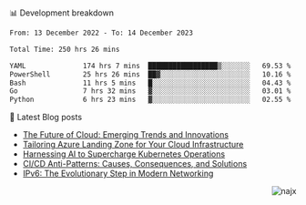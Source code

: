 📊 Development breakdown
<!--START_SECTION:waka-->

```txt
From: 13 December 2022 - To: 14 December 2023

Total Time: 250 hrs 26 mins

YAML              174 hrs 7 mins  █████████████████▒░░░░░░░   69.53 %
PowerShell        25 hrs 26 mins  ██▓░░░░░░░░░░░░░░░░░░░░░░   10.16 %
Bash              11 hrs 5 mins   █░░░░░░░░░░░░░░░░░░░░░░░░   04.43 %
Go                7 hrs 32 mins   ▓░░░░░░░░░░░░░░░░░░░░░░░░   03.01 %
Python            6 hrs 23 mins   ▓░░░░░░░░░░░░░░░░░░░░░░░░   02.55 %
```

<!--END_SECTION:waka-->

📕 Latest Blog posts

<!-- BLOG-POST-LIST:START -->
- [The Future of Cloud: Emerging Trends and Innovations](https://najx.dev/the-future-of-cloud-emerging-trends-and-innovations/)
- [Tailoring Azure Landing Zone for Your Cloud Infrastructure](https://najx.dev/tailoring-your-azure-landing-zone-for-cloud-infrastructure/)
- [Harnessing AI to Supercharge Kubernetes Operations](https://najx.dev/harnessing-ai-to-supercharge-kubernetes-operations/)
- [CI/CD Anti-Patterns: Causes, Consequences, and Solutions](https://najx.dev/cicd-anti-patterns/)
- [IPv6: The Evolutionary Step in Modern Networking](https://najx.dev/why-ipv6-is-the-future/)
<!-- BLOG-POST-LIST:END -->

<p align="right">
  <img src="https://komarev.com/ghpvc/?username=najx&label=GitHub%20Profile%20Views&color=yellow&style=flat" alt="najx" />
</p align="center">

